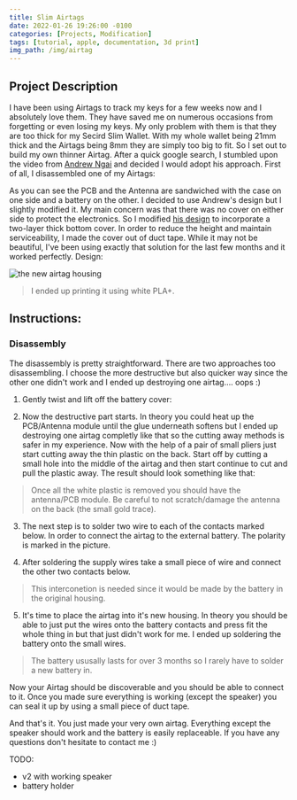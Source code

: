 ```yaml
---
title: Slim Airtags
date: 2022-01-26 19:26:00 -0100
categories: [Projects, Modification]
tags: [tutorial, apple, documentation, 3d print]
img_path: /img/airtag
---
```

## Project Description
I have been using Airtags to track my keys for a few weeks now and I absolutely love them. They have saved me on numerous occasions from forgetting or even losing my keys. My only problem with them is that they are too thick for my Secird Slim Wallet. With my whole wallet being 21mm thick and the Airtags being 8mm they are simply too big to fit. So I set out to build my own thinner Airtag. After a quick google search, I stumbled upon the video from [Andrew Ngai](https://www.youtube.com/watch?v=7rHyAAkf5tE) and decided I would adopt his approach. First of all, I disassembled one of my Airtags:

As you can see the PCB and the Antenna are sandwiched with the case on one side and a battery on the other. I decided to use Andrew's design but I slightly modified it. My main concern was that there was no cover on either side to protect the electronics. So I modified [his design](https://www.thingiverse.com/thing:4850601) to incorporate a two-layer thick bottom cover. In order to reduce the height and maintain serviceability, I made the cover out of duct tape. While it may not be beautiful, I've been using exactly that solution for the last few months and it worked perfectly.
Design:

![the new airtag housing](3d_overview.png)

> I ended up printing it using white PLA+.

## Instructions:
### Disassembly
The disassembly is pretty straightforward. There are two approaches too disassembling. I choose the more destructive but also quicker way since the other one didn't work and I ended up destroying one airtag.... oops :)

1. Gently twist and lift off the battery cover:

2. Now the destructive part starts. In theory you could heat up the PCB/Antenna module until the glue underneath softens but I ended up destroying one airtag completly like that so the cutting away methods is safer in my experience.
Now with the help of a pair of small pliers just start cutting away the thin plastic on the back.
Start off by cutting a small hole into the middle of the airtag and then  start continue to cut and pull the plastic away.
The result should look something like that:

> Once all the white plastic is removed you should have the antenna/PCB module. Be careful to not scratch/damage the antenna on the back (the small gold trace).

3. The next step is to solder two wire to each of the contacts marked below. In order to connect the airtag to the external battery.
The polarity is marked in the picture.

4. After soldering the supply wires take a small piece of wire and connect the other two contacts below.
> This interconetion is needed since it would be made by the battery in the original housing.

5. It's time to place the airtag into it's new housing. In theory you should be able to just put the wires onto the battery contacts and press fit the whole thing in but that just didn't work for me. I ended up soldering the battery onto the small wires.
> The battery ususally lasts for over 3 months so I rarely have to solder a new battery in.


Now your Airtag should be discoverable and you should be able to connect to it. Once you made sure everything is working (except the speaker) you can seal it up by using a small piece of duct tape. 

And that's it. You just made your very own airtag. Everything except the speaker should work and the battery is easily replaceable. If you have any questions don't hesitate to contact me :)

TODO:
* v2 with working speaker
* battery holder